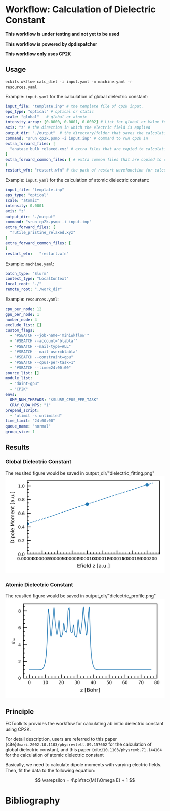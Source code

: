 # Workflow: Calculation of Dielectric Constant

**This workflow is under testing and not yet to be used**

**This workflow is powered by dpdispatcher**

**This workflow only uses CP2K**


## Usage
```shell
eckits wkflow calc_diel -i input.yaml -m machine.yaml -r resources.yaml
```

Example: `input.yaml` for the calculation of global dielectric constant:
```yaml
input_file: "template.inp" # the template file of cp2k input.
eps_type: "optical" # optical or static
scale: "global"   # global or atomic
intensity_array: [0.0000, 0.0001, 0.0002] # List for global or Value for atomic 
axis: "z" # the direction in which the electric field is applied
output_dir: "./output"  # the directory/folder that saves the calculations and resutls
command: "srun cp2k.psmp -i input.inp" # command to run cp2k in
extra_forward_files: [
  "anatase_bulk_relaxed.xyz" # extra files that are copied to calculation 
]
extra_forward_common_files: [ # extra common files that are copied to calculation
]
restart_wfn: "restart.wfn" # the path of restart wavefunction for calculation
```

Example: `input.yaml` for the calculation of atomic dielectric constant:
```yaml
input_file: "template.inp"
eps_type: "optical"
scale: "atomic"
intensity: 0.0001
axis: "z"
output_dir: "./output"  
command: "srun cp2k.psmp -i input.inp"
extra_forward_files: [
  "rutile_pristine_relaxed.xyz"
]
extra_forward_common_files: [
]
restart_wfn:   "restart.wfn"
```

Example: `machine.yaml`:
```yaml
batch_type: "Slurm"                                                             
context_type: "LocalContext"                                                    
local_root: "./"                                                                
remote_root: "./work_dir"
```

Example: `resources.yaml`:
```yaml
cpu_per_node: 12
gpu_per_node: 1
number_node: 4                                                                  
exclude_list: []                                                                
custom_flags:                                                                   
  - "#SBATCH --job-name='miniwkflow'"                                           
  - "#SBATCH --account='blabla'"                                                 
  - "#SBATCH --mail-type=ALL"                                                   
  - "#SBATCH --mail-user=blabla"                                
  - "#SBATCH --constraint=gpu"                                                  
  - "#SBATCH --cpus-per-task=1"                                                 
  - "#SBATCH --time=24:00:00"                                                   
source_list: []                                                                 
module_list:                                                                    
  - "daint-gpu"                                                                 
  - "CP2K"                                                                      
envs:                                                                           
  OMP_NUM_THREADS: "$SLURM_CPUS_PER_TASK"                                       
  CRAY_CUDA_MPS: "1"                                                            
prepend_script:                                                                 
  - "ulimit -s unlimited"                                                       
time_limit: "24:00:00"                                                          
queue_name: "normal"                                                            
group_size: 1       
```

## Results


### Global Dielectric Constant 
The reuslted figure would be saved in output_dir/"dielectric_fitting.png"
![GloabalDielectic](./figures/dielectric_fitting.png)


### Atomic Dielectric Constant 
The reuslted figure would be saved in output_dir/"dielectric_profile.png"
![AtomicDielectic](./figures/dielectric_profile.png)


## Principle
ECToolkits provides the workflow for calculating ab initio dielectric constant using CP2K.

For detail description, users are referred to this paper {cite}`Umari.2002.10.1103/physrevlett.89.157602` for the calculation of global dielectric constant,
and this paper {cite}`10.1103/physrevb.71.144104` for the calculation of atomic dielectric constant

Basically, we need to calculate dipole moments with varying electric fields. Then, fit the data to the following equation:

$$
\varepsilon = 4\pi\frac{M}{\Omega E} + 1 
$$





# Bibliography
```{bibliography}
```